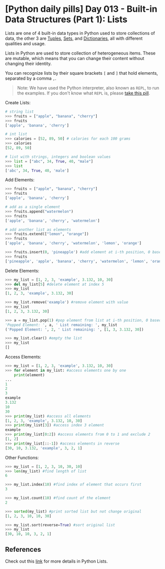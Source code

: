 # [Python daily pills] Day 013 - Built-in Data Structures (Part 1): Lists

Lists are one of 4 built-in data types in Python used to store collections of data, the other 3 are [Tuples](../day-016), [Sets](../day-017), and [Dictionaries](../day-014), all with different qualities and usage.

Lists in Python are used to store collection of heterogeneous items. These are mutable, which means that you can change their content without changing their identity. 

You can recognize lists by their square brackets `[` and `]` that hold elements, separated by a comma `,`. 

> Note: We have used the Python interpreter, also known as `REPL`, to run the examples. If you don't know what `REPL` is, please [take this pill](../day-005).

Create Lists:

```python
# string list 
>>> fruits = ["apple", "banana", "cherry"]
>>> fruits
['apple', 'banana', 'cherry']

# int list 
>>> calories = [52, 89, 50] # calories for each 100 grams
>>> calories
[52, 89, 50]

# list with strings, integers and boolean values
>>> list = ["abc", 34, True, 40, "male"]
>>> list
['abc', 34, True, 40, 'male']
```

Add Elements:

```python
>>> fruits = ["apple", "banana", "cherry"]
>>> fruits
['apple', 'banana', 'cherry']

# add as a single element
>>> fruits.append("watermelon")
>>> fruits
['apple', 'banana', 'cherry', 'watermelon']

# add another list as elements
>>> fruits.extend(["lemon", "orange"])
>>> fruits
['apple', 'banana', 'cherry', 'watermelon', 'lemon', 'orange']

>>> fruits.insert(0, 'pineapple') #add element at i-th position, 0 based index
>>> fruits
['pineapple', 'apple', 'banana', 'cherry', 'watermelon', 'lemon', 'orange']
```

Delete Elements:

```python
>>> my_list = [1, 2, 3, 'example', 3.132, 10, 30]
>>> del my_list[5] #delete element at index 5
>>> my_list
[1, 2, 3, 'example', 3.132, 30]

>>> my_list.remove('example') #remove element with value
>>> my_list
[1, 2, 3, 3.132, 30]

>>> a = my_list.pop(1) #pop element from list at i-th position, 0 based index
'Popped Element: ', a, ' List remaining: ', my_list
('Popped Element: ', 2, ' List remaining: ', [1, 3, 3.132, 30])

>>> my_list.clear() #empty the list
>>> my_list
[]
```

Access Elements:

```python
>>> my_list = [1, 2, 3, 'example', 3.132, 10, 30]
>>> for element in my_list: #access elements one by one
    print(element)
...
1
2
3
example
3.132
10
30
>>> print(my_list) #access all elements
[1, 2, 3, 'example', 3.132, 10, 30]
>>> print(my_list[3]) #access index 3 element
example
>>> print(my_list[0:2]) #access elements from 0 to 1 and exclude 2
[1, 2]
>>> print(my_list[::-1]) #access elements in reverse
[30, 10, 3.132, 'example', 3, 2, 1]
```

Other Functions:

```python
>>> my_list = [1, 2, 3, 10, 30, 10]
>>> len(my_list) #find length of list
6

>>> my_list.index(10) #find index of element that occurs first
3

>>> my_list.count(10) #find count of the element
2

>>> sorted(my_list) #print sorted list but not change original
[1, 2, 3, 10, 10, 30]

>>> my_list.sort(reverse=True) #sort original list
>>> my_list
[30, 10, 10, 3, 2, 1]
```

## References

Check out this [link](https://www.w3schools.com/python/python_lists.asp) for more details in Python Lists.
